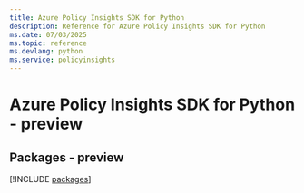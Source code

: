 ```yaml
---
title: Azure Policy Insights SDK for Python
description: Reference for Azure Policy Insights SDK for Python
ms.date: 07/03/2025
ms.topic: reference
ms.devlang: python
ms.service: policyinsights
---
```

# Azure Policy Insights SDK for Python - preview
## Packages - preview
[!INCLUDE [packages](policy-insights-index.md)]